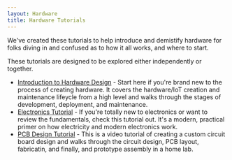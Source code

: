 ```yaml
---
layout: Hardware
title: Hardware Tutorials
---
```


We've created these tutorials to help introduce and demistify hardware for folks diving in and confused as to how it all works, and where to start. 

These tutorials are designed to be explored either independently or together. 

* [Introduction to Hardware Design](/Hardware/Fundamentals/Introduction_to_Hardware_Design/) - Start here if you're brand new to the process of creating hardware. It covers the hardware/IoT creation and maintenance lifeycle from a high level and walks through the stages of development, deployment, and maintenance.
* [Electronics Tutorial](Electronics) - If you're totally new to electronics or want to review the fundamentals, check this tutorial out. It's a modern, practical primer on how electricity and modern electronics work.
* [PCB Design Tutorial](PCB_Tutorial) - This is a video tutorial of creating a custom circuit board design and walks through the circuit design, PCB layout, fabricatin, and finally, and prototype assembly in a home lab.
